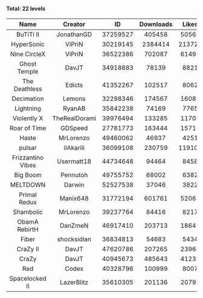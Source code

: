 #### Total: 22 levels

| Name | Creator | ID | Downloads | Likes |
|:---:|:---:|:---:|:---:|:---:|
| BuTiTi II | JonathanGD | 37259527 | 405458 | 50566
| HyperSonic | ViPriN | 30219145 | 2384414 | 213725
| Nine CircleX | ViPriN | 36522386 | 702087 | 61495
| Ghost Temple | DavJT | 34918883 | 78139 | 8821
| The Deathless | Edicts | 41352267 | 102517 | 8062
| Decimation | Lemons | 32298346 | 174567 | 16081
| Lightning | RyanAB | 35842238 | 74169 | 7765
| Violently X | TheRealDorami | 39976494 | 133285 | 11707
| Roar of Time | GDSpeed | 27781773 | 163444 | 15710
| Haste | MrLorenzo | 49460062 | 46937 | 4251
| pulsar | iIAkariIi | 36099108 | 230759 | 119105
| Frizzantino Vibes | Usermatt18 | 44734648 | 94464 | 8458
| Big Boom | Pennutoh | 49755752 | 68002 | 6382
| MELTDOWN | Darwin | 52527538 | 37046 | 3822
| Primal Redux | Manix648 | 31772194 | 601761 | 52065
| Shambolic | MrLorenzo | 39237764 | 84416 | 8217
| ObamA RebirtH | DanZmeN | 46917410 | 203713 | 18648
| Fiber | shocksidian | 36834813 | 54683 | 5434
| CraZy II | DavJT | 47620786 | 207265 | 23961
| CraZy | DavJT | 40945673 | 485643 | 41233
| Red | Codex | 40328796 | 100999 | 8007
| Spacelocked II | LazerBlitz | 35610305 | 201136 | 20797
